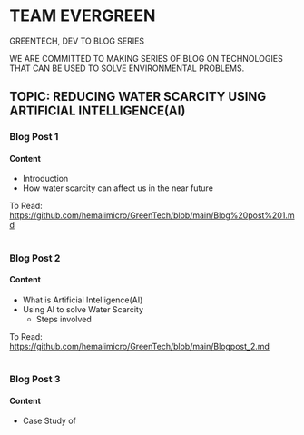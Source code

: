 
# TEAM EVERGREEN

GREENTECH, DEV TO BLOG SERIES

WE ARE COMMITTED TO MAKING SERIES OF BLOG ON TECHNOLOGIES THAT  CAN BE USED TO SOLVE ENVIRONMENTAL PROBLEMS.


## TOPIC: REDUCING WATER SCARCITY USING ARTIFICIAL INTELLIGENCE(AI)


### Blog Post 1

#### Content
- Introduction
- How water scarcity can affect us in the near future

To Read: https://github.com/hemalimicro/GreenTech/blob/main/Blog%20post%201.md

#

### Blog Post 2

#### Content

-  What is Artificial Intelligence(AI)
 - Using AI to solve Water Scarcity
    - Steps involved
   
To Read: https://github.com/hemalimicro/GreenTech/blob/main/Blogpost_2.md

#

### Blog Post 3

#### Content
- Case Study of
